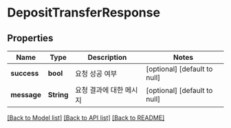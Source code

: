 # DepositTransferResponse

## Properties
Name | Type | Description | Notes
------------ | ------------- | ------------- | -------------
**success** | **bool** | 요청 성공 여부 | [optional] [default to null]
**message** | **String** | 요청 결과에 대한 메시지 | [optional] [default to null]

[[Back to Model list]](../README.md#documentation-for-models) [[Back to API list]](../README.md#documentation-for-api-endpoints) [[Back to README]](../README.md)


